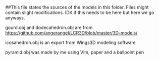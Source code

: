 ##This file states the sources of the models in this folder.
Files might contain slight modifications.
IDK if this needs to be here but here we go anyways.

gourd.obj and dodecahedron.obj are from
https://github.com/angerangel/LCR3D/blob/master/3D-models/

icosahedron.obj is an export from Wings3D modeling software

pyramid.obj was made by me using Vim, paper and a ballpoint pen
